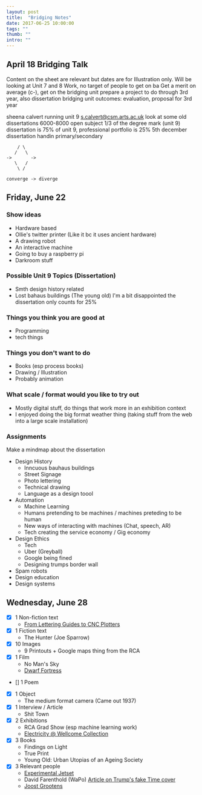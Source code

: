 ```yaml
---
layout: post
title:  "Bridging Notes"
date: 2017-06-25 10:00:00
tags: ""
thumb: ""
intro: ""
---
```


## April 18 Bridging Talk

Content on the sheet are relevant but dates are for Illustration only.
Will be looking at Unit 7 and 8 Work, no target of people to get on ba
Get a merit on average (c-), get on the bridging unit
prepare a project to do through 3rd year, also dissertation
bridging unit outcomes: evaluation, proposal for 3rd year

sheena calvert running unit 9
s.calvert@csm.arts.ac.uk
look at some old dissertations
6000-8000
open subject
1/3 of the degree mark (unit 9)
dissertation is 75% of unit 9, professional portfolio is 25%
5th december dissertation handin
primary/secondary
```
    / \
   /   \
->       ->
   \   /
    \ / 

converge -> diverge
```

## Friday, June 22

### Show ideas

- Hardware based
- Ollie's twitter printer (Like it bc it uses ancient hardware)
- A drawing robot
- An interactive machine
- Going to buy a raspberry pi
- Darkroom stuff

### Possible Unit 9 Topics (Dissertation)

- Smth design history related
- Lost bahaus buildings (The young old) I'm a bit disappointed the dissertation only counts for 25%

### Things you think you are good at

- Programming
- tech things

### Things you don't want to do

- Books (esp process books)
- Drawing / Illustration
- Probably animation

### What scale / format would you like to try out

- Mostly digital stuff, do things that work more in an exhibition context
- I enjoyed doing the big format weather thing (taking stuff from the web into a large scale installation)

### Assignments

Make a mindmap about the dissertation

- Design History
  - Inncuous bauhaus buildings
  - Street Signage
  - Photo lettering
  - Technical drawing
  - Language as a design toool
- Automation
  - Machine Learning
  - Humans pretending to be machines / machines preteding to be human
  - New ways of interacting with machines (Chat, speech, AR)
  - Tech creating the service economy / Gig economy
- Design Ethics
  - Tech
  - Uber (Greyball)
  - Google being fined
  - Designing trumps border wall
- Spam robots
- Design education
- Design systems

## Wednesday, June 28

- [x] 1 Non-fiction text
  - [From Lettering Guides to CNC Plotters](https://www.typotheque.com/articles/from_lettering_guides_to_cnc_plotters)
- [x] 1 Fiction text
  - The Hunter (Joe Sparrow)
- [x] 10 Images
  - 9 Printouts + Google maps thing from the RCA
- [x] 1 Film
  - No Man's Sky
  - [Dwarf Fortress](https://cdn.arstechnica.net/wp-content/uploads/2013/04/thatdude-df-aboveground-640x385.png)
- [] 1 Poem
- [x] 1 Object
  - The medium format camera (Came out 1937)
- [x] 1 Interview / Article
  - Shit Town
- [x] 2 Exhibitions
  - RCA Grad Show (esp machine learning work)
  - [Electricity @ Wellcome Collection](https://wellcomecollection.org/articles/images-and-objects-electricity/)
- [x] 3 Books
  - Findings on Light
  - True Print
  - Young Old: Urban Utopias of an Ageing Society
- [x] 3 Relevant people
  - [Experimental Jetset](https://www.experimentaljetset.nl/250/)
  - David Farenthold (WaPo) [Article on Trump's fake Time cover](https://www.washingtonpost.com/politics/a-time-magazine-with-trump-on-the-cover-hangs-in-his-golf-clubs-its-fake/2017/06/27/0adf96de-5850-11e7-ba90-f5875b7d1876_story.html?utm_term=.6ed1bdf81837)
  - [Joost Grootens](http://www.joostgrootens.nl/)

